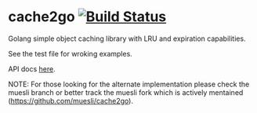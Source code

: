 cache2go [![Build Status](https://secure.travis-ci.org/rif/cache2go.png)](http://travis-ci.org/rif/cache2go)
=====

Golang simple object caching library with LRU and expiration capabilities.

See the test file for wroking examples.

API docs [here](http://go.pkgdoc.org/github.com/rif/cache2go).

NOTE: For those looking for the alternate implementation please check the muesli branch or better track the muesli fork which is actively mentained (https://github.com/muesli/cache2go).
